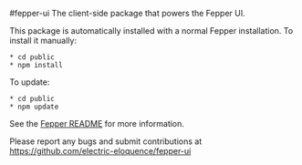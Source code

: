#fepper-ui
The client-side package that powers the Fepper UI.

This package is automatically installed with a normal Fepper installation. To 
install it manually:

```shell
* cd public
* npm install
```

To update:

```shell
* cd public
* npm update
```

See the [Fepper README](https://github.com/electric-eloquence/fepper) for more 
information.

Please report any bugs and submit contributions at
https://github.com/electric-eloquence/fepper-ui

